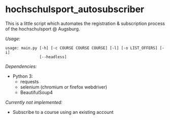 # hochschulsport_autosubscriber
This is a little script which automates the registration & subscription process 
of the hochschulsport @ Augsburg.

_Usage:_
```
usage: main.py [-h] [-c COURSE COURSE COURSE] [-l] [-o LIST_OFFERS] [-i]
               [--headless]
```

_Dependencies:_
* Python 3:
    * requests
    * selenium (chromium or firefox webdriver)
    * BeautifulSoup4

_Currently not implemented:_
* Subscribe to a course using an existing account